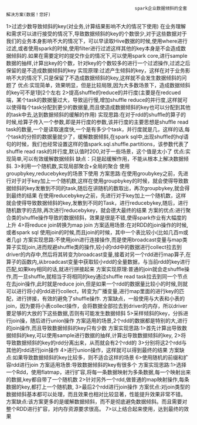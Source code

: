                                                      spark企业数据倾斜的全套解决方案(数据！您好)
1>过滤少数导致倾斜的key(对业务,计算结果影响不大的情况下使用)
     在业务理解和需求可以进行接受的情况下,导致数据倾斜的key的个数很少,对于这些数据对于我们的业务本身影响不大的情况下，可以早读取Hive数据的时候,使用where进行过滤,或者使用spark的时候,使用filter进行过滤这样其他的key本身是不会造成数据倾斜的.如果在需要定时的提交作业的情况下,可以使用spark core,进行sample数据的抽样,计算出key的个数，针对key的个数较多的进行一个过滤操作,过滤之后保留的是不造成数据倾斜的key
    实现原理:过滤产生倾斜的key，这样在对于业务影响不大的情况下,只是保留了不造成数据倾斜的key,这样就不会发生数据倾斜的问题了
    优点:实现简单，效果明显，但是比较局限,因为大多数场景下，造成数据倾斜的key可不是1到2个左右
2>提高shuffle的reduce的并行度(主要是在redcued端，某个task的数据量过大，导致运行慢,增加shuffle reduce的并行度,这样就可以使得每个task分配到更少的数据量,而且使造成数据倾斜的key也可以分配到其他的task中去,达到数据倾斜的缓解的作用)
      实现思路:在对于rdd的shuffle的算子的时候,给算子传入一个参数,即是并行度的参数,该并行度的主要思想是shuffle read task的数量,一个是读取速度快,一个是有多少个task，并行度就是几，这样的话,每个task的分担的数据量就少了，缓解数据倾斜,在spark sql中,出现shuffle的hql语句的时候，我们也经常设置这样的值spark.sql.shuffle.partitions，该参数代表了shuffle read rask的并行度,默认值时200,对于一些场景，这个值是太小了
     优点:实现简单,可以有效缓解数据倾斜
     缺点：只是起缓解作用，不能从根本上解决数据倾斜.
3>利用一个随机数,实现局部聚合+全局的聚合
       使用groupbykey,reducebykey的场景下使用
       方案思路:在使用groubykey之前，先进行对于对于key加上一个随机数,这样在使用groupbykey的时候，就会使得导致数据倾斜的key发散到不同的task,随后在讲随机的数取出，再次groupbykey,就会得到最终的结果
                在使用reducebykey之前，先进行对于key加上一个随机数，这样就会使得导致数据倾斜的key,发散到不同的Task，进行reducebykey,随后，进行随机数字的去除,再次进行reducebykey，就会德大最终的结果
       方案的优点:进行聚合类的shuffle操作导致的数据倾斜，效果是很是不错,使得spark作业有大幅度的上升
4>将reduce join转换为map join
       方案适用场景:在对RDD的join操作的时候,或者spark sql 使用join的时候,而且join的时候，其中一个表比较小(比如几百m或者几g)
       方案实现思路:不使用join进行连接操作,而是使用broadcast变量与map类算子实现join,进而规避shuffle类的操作,较小的rdd中的数据进行collect拉去到driver的内存中,然后将其转变为broadcast变量,接着对另一个rdd进行map算子,在算子的函数内,从broadcast变量中获取较小rdd的全量数据，与当前rdd的key进行匹配,如果key相同的话,就进行拼接起来
       方案实现原理:普通的join就会走shuffle操作,而一旦shuffle,就相当于将相同的key通过shuffle read task拉去到同一个节点在去join操作,此时就是reduce join,但是如果一个rdd的数据量比较小的时候,则就可以进行将小的rdd进行collect，转变为广播变量,进行map里面的进行key的匹配，进行拼接，有效的避免了shuffle操作.
     方案缺点，一般使用与大表和小表的join，因为要将小表collect操作，会将数据全部拉去到driver的内存，所以driver要足够的大放的下这些数据,否则有可能发生数据倾斜
5>采样倾斜的key，分拆进行join操，随后进行union操作
       方案适用的场景,2个rdd的数据都是特别的大,进行的join操作,而且导致数据倾斜的key只有少数
       方案实现思路:1>首先计算出导致数据倾斜的key,可以使用sample进行数据的抽样,计算出导致数据倾斜的key,
                    2>将导致数据倾斜的key的rdd分离出来，从而就会有2个rdd的
                    3>分别将这2个rdd与其他的rdd进行join操作
                    4>进行union操作，这样就可以得到最终的结果
      方案缺点:如果导致数据倾斜的key比较多，则不适合这样的场景
6>使用随机的前缀和扩容rdd进行join
       方案适用场景:导致数据倾斜的key有很多个
      方案实现思路:1>选择一个Rdd，使用flatmap，进行扩容,将每一条数据映射为多条数据,每一个映射出来的数据,key都自带了一个随机数
                   2>针对另外一个rdd,做普通的map映射操作,每条数据的key,都打上一个随机数,
                   3>最后2个rdd进行join操作
     方案优点:对join类型的数据倾斜基本都可以处理，而且效果也相对比较显著，性能提升效果非常不错。
     方案缺点:该方案更多的是缓解数据倾斜，而不是彻底避免数据倾斜。而且需要对整个RDD进行扩容，对内存资源要求很高。
7>以上结合起来使用，达到最终的效果
      
